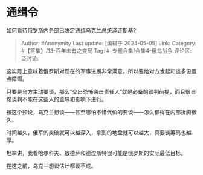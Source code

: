 # 通缉令
[如何看待俄罗斯内务部已决定通缉乌克兰总统泽连斯基?](https://www.zhihu.com/question/654971191/answer/3487641762)

> Author: #Anonymity
> Last update: [编辑于 2024-05-05]
> Link:
> Category: #【答集】/13-百年未有之变局 
> Tag: #_专题合集/合集4-俄乌战争 
> 评论区:
> 泛讨论:

这实际上意味着俄罗斯对现在的军事进展非常满意，所以要给对方发起和谈多设置点障碍。

只要是乌方主动要谈，那么“交出恐怖袭击责任人”就是必备的谈判前提，而且很自然谈判不能在这些人的主导和影响下进行。

按这个预设，乌克兰想谈——甚至哪怕不惜代价的要谈——怎么都得在内部折腾很久。

时间越久，俄军的突破就可以越深入，拿到的地盘就可以越大，真要谈筹码也越厚。

坦率讲，我看哈尔科夫、敖德萨和德涅斯特很可能是俄罗斯的实际最低目标。

在这之前，乌克兰想谈估计都谈不成。